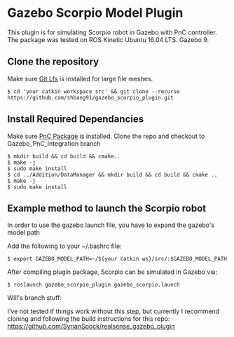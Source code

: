 # Gazebo Scorpio Model Plugin
This plugin is for simulating Scorpio robot in Gazebo with PnC controller.
The package was tested on ROS Kinetic Ubuntu 16.04 LTS. Gazebo 9.

## Clone the repository
Make sure [Git Lfs](https://git-lfs.github.com/) is installed for large file meshes.
```
$ cd 'your catkin workspace src' && git clone --recurse https://github.com/shbang91/gazebo_scorpio_plugin.git
```

## Install Required Dependancies
Make sure [PnC Package](http://github.com/shbang91/PnC.git) is installed.
Clone the repo and checkout to Gazebo_PnC_Integration branch
```
$ mkdir build && cd build && cmake..
$ make -j
$ sudo make install
$ cd ../Addition/DataManager && mkdir build && cd build && cmake ..
$ make -j
$ sudo make install
```
## Example method to launch the Scorpio robot
In order to use the gazebo launch file, you have to expand the gazebo's model path

Add the following to your ~/.bashrc file:
```
$ export GAZEBO_MODEL_PATH=~/${your catkin ws}/src/:$GAZEBO_MODEL_PATH
```
After compiling plugin package, Scorpio can be simulated in Gazebo via:
```
$ roslaunch gazebo_scorpio_plugin gazebo_scorpio.launch
```

Will's branch stuff:

I've not tested if things work without this step, but currently I recommend cloning and following the build instructions
for this repo: https://github.com/SyrianSpock/realsense_gazebo_plugin
